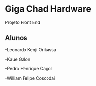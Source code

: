 # Giga Chad Hardware

Projeto Front End

## Alunos

-Leonardo Kenji Orikassa

-Kaue Galon

-Pedro Henrique Cagol

-William Felipe Coscodai
